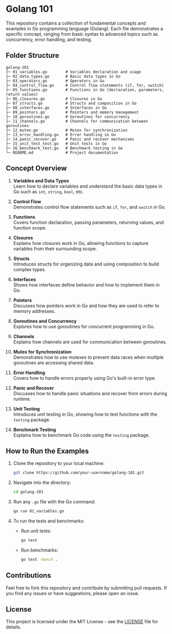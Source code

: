 # Golang 101

This repository contains a collection of fundamental concepts and examples in Go programming language (Golang). Each file demonstrates a specific concept, ranging from basic syntax to advanced topics such as concurrency, error handling, and testing.

## Folder Structure

```
golang-101
├─ 01_variables.go        # Variables declaration and usage
├─ 02_data_types.go       # Basic data types in Go
├─ 03_operators.go        # Operators in Go
├─ 04_control_flow.go     # Control flow statements (if, for, switch)
├─ 05_functions.go        # Functions in Go (declaration, parameters, return values)
├─ 06_closures.go         # Closures in Go
├─ 07_structs.go          # Structs and composition in Go
├─ 08_interfaces.go       # Interfaces in Go
├─ 09_pointers.go         # Pointers and memory management
├─ 10_goroutines.go       # Goroutines for concurrency
├─ 11_channels.go         # Channels for communication between goroutines
├─ 12_mutex.go            # Mutex for synchronization
├─ 13_error_handling.go   # Error handling in Go
├─ 14_panic_recover.go    # Panic and recover mechanisms
├─ 15_unit_test_test.go   # Unit tests in Go
├─ 16_benchmark_test.go   # Benchmark testing in Go
└─ README.md              # Project documentation
```

## Concept Overview

1. **Variables and Data Types**  
   Learn how to declare variables and understand the basic data types in Go such as `int`, `string`, `bool`, etc.

2. **Control Flow**  
   Demonstrates control flow statements such as `if`, `for`, and `switch` in Go.

3. **Functions**  
   Covers function declaration, passing parameters, returning values, and function scope.

4. **Closures**  
   Explains how closures work in Go, allowing functions to capture variables from their surrounding scope.

5. **Structs**  
   Introduces structs for organizing data and using composition to build complex types.

6. **Interfaces**  
   Shows how interfaces define behavior and how to implement them in Go.

7. **Pointers**  
   Discusses how pointers work in Go and how they are used to refer to memory addresses.

8. **Goroutines and Concurrency**  
   Explores how to use goroutines for concurrent programming in Go.

9. **Channels**  
   Explains how channels are used for communication between goroutines.

10. **Mutex for Synchronization**  
    Demonstrates how to use mutexes to prevent data races when multiple goroutines are accessing shared data.

11. **Error Handling**  
    Covers how to handle errors properly using Go's built-in error type.

12. **Panic and Recover**  
    Discusses how to handle panic situations and recover from errors during runtime.

13. **Unit Testing**  
    Introduces unit testing in Go, showing how to test functions with the `testing` package.

14. **Benchmark Testing**  
    Explains how to benchmark Go code using the `testing` package.

## How to Run the Examples

1. Clone the repository to your local machine:

    ```bash
    git clone https://github.com/your-username/golang-101.git
    ```

2. Navigate into the directory:

    ```bash
    cd golang-101
    ```

3. Run any `.go` file with the Go command:

    ```bash
    go run 01_variables.go
    ```

4. To run the tests and benchmarks:

    - Run unit tests:

      ```bash
      go test
      ```

    - Run benchmarks:

      ```bash
      go test -bench .
      ```

## Contributions

Feel free to fork this repository and contribute by submitting pull requests. If you find any issues or have suggestions, please open an issue.

## License

This project is licensed under the MIT License - see the [LICENSE](LICENSE) file for details.
